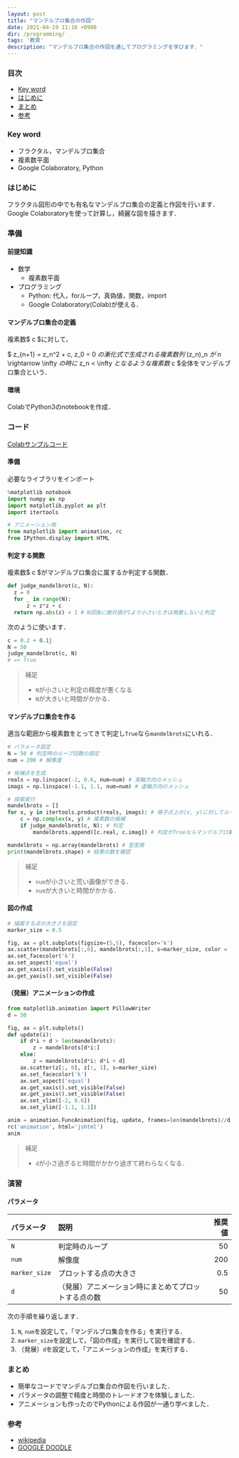 ```yaml
---
layout: post
title: "マンデルブロ集合の作図"
date: 2021-04-19 11:16 +0900
dir: /programming/
tags: '教育'
description: "マンデルブロ集合の作図を通してプログラミングを学びます．"
---
```


### 目次
- [Key word](#key-word)
- [はじめに](#はじめに)
- [まとめ](#まとめ)
- [参考](#参考)

### Key word
- フラクタル，マンデルブロ集合
- 複素数平面
- Google Colaboratory, Python

### はじめに
フラクタル図形の中でも有名なマンデルブロ集合の定義と作図を行います．
Google Colaboratoryを使って計算し，綺麗な図を描きます．

### 準備
#### 前提知識
- 数学
  - 複素数平面
- プログラミング
  - Python: 代入，forループ，真偽値，関数，import
  - Google Colaboratory(Colab)が使える．

#### マンデルブロ集合の定義
複素数$ c $に対して，

$ z_{n+1} = z_n^2 + c, z_0 = 0 $の漸化式で生成される複素数列$ (z_n)_n $が$ n \rightarrow \infty $の時に$ z_n < \infty $となるような複素数$ c $全体をマンデルブロ集合という．

#### 環境
ColabでPython3のnotebookを作成．

### コード
[Colabサンプルコード](https://colab.research.google.com/drive/171uAc1rtuadwrrlOy50ji173biQPWafE?usp=sharing)

#### 準備
必要なライブラリをインポート
```python
%matplotlib notebook
import numpy as np
import matplotlib.pyplot as plt
import itertools

# アニメーション用
from matplotlib import animation, rc
from IPython.display import HTML
```

#### 判定する関数
複素数$ c $がマンデルブロ集合に属するか判定する関数．
```python
def judge_mandelbrot(c, N):
  z = 0
  for _ in range(N):
      z = z*z + c
  return np.abs(z) < 1 # N回後に絶対値が1より小さいときは発散しないと判定
```
次のように使います．
```python
c = 0.2 + 0.1j
N = 50
judge_mandelbrot(c, N)
# => True
```

>補足
>- `N`が小さいと判定の精度が悪くなる
>- `N`が大きいと時間がかかる．

#### マンデルブロ集合を作る
適当な範囲から複素数をとってきて判定し`True`なら`mandelbrots`にいれる．
```python
# パラメータ設定
N = 50 # 判定時のループ回数の設定
num = 200 # 解像度

# 候補点を生成
reals = np.linspace(-2, 0.6, num=num) # 実軸方向のメッシュ
imags = np.linspace(-1.1, 1.1, num=num) # 虚軸方向のメッシュ

# 探索実行
mandelbrots = []
for x, y in itertools.product(reals, imags): # 格子点上の(x, y)に対してループ
    c = np.complex(x, y) # 複素数の候補
    if judge_mandelbrot(c, N): # 判定
        mandelbrots.append([c.real, c.imag]) # 判定がTrueならマンデルブロ集合に加える

mandelbrots = np.array(mandelbrots) # 型変換
print(mandelbrots.shape) # 結果の数を確認
```

>補足
>- `num`が小さいと荒い画像ができる．
>- `num`が大きいと時間がかかる．

#### 図の作成
```python
# 描画する点の大きさを設定
marker_size = 0.5

fig, ax = plt.subplots(figsize=(5,5), facecolor='k')
ax.scatter(mandelbrots[:,0], mandelbrots[:,1], s=marker_size, color = 'w')
ax.set_facecolor('k')
ax.set_aspect('equal')
ax.get_xaxis().set_visible(False)
ax.get_yaxis().set_visible(False)
```

#### （発展）アニメーションの作成
```python
from matplotlib.animation import PillowWriter
d = 50

fig, ax = plt.subplots()
def update(i):
    if d*i + d > len(mandelbrots):
        z = mandelbrots[d*i:]
    else:
        z = mandelbrots[d*i: d*i + d]
    ax.scatter(z[:, 0], z[:, 1], s=marker_size)
    ax.set_facecolor('k')
    ax.set_aspect('equal')
    ax.get_xaxis().set_visible(False)
    ax.get_yaxis().set_visible(False)
    ax.set_xlim([-2, 0.6])
    ax.set_ylim([-1.1, 1.1])

anim = animation.FuncAnimation(fig, update, frames=len(mandelbrots)//d + 1, interval=20)
rc('animation', html='jshtml')
anim
```

>補足
>- `d`が小さ過ぎると時間がかかり過ぎて終わらなくなる．

### 演習
#### パラメータ

|パラメータ|説明|推奨値|
|:---|:---|---:|
| `N` | 判定時のループ |50|
| `num` | 解像度 |200|
| `marker_size` | プロットする点の大きさ |0.5|
| `d`| （発展）アニメーション時にまとめてプロットする点の数 |50|

次の手順を繰り返します．
1. `N`, `num`を設定して，「マンデルブロ集合を作る」を実行する．
2. `marker_size`を設定して，「図の作成」を実行して図を確認する．
3. （発展）`d`を設定して，「アニメーションの作成」を実行する．

<!-- TODO: 画像 -->

### まとめ
- 簡単なコードでマンデルブロ集合の作図を行いました．
- パラメータの調整で精度と時間のトレードオフを体験しました．
- アニメーションも作ったのでPythonによる作図が一通り学べました．

### 参考
- [wikipedia](https://ja.wikipedia.org/wiki/%E3%83%9E%E3%83%B3%E3%83%87%E3%83%AB%E3%83%96%E3%83%AD%E9%9B%86%E5%90%88)
- [GOOGLE DOODLE](https://www.google.com/search?q=%E3%83%9E%E3%83%B3%E3%83%87%E3%83%AB%E3%83%96%E3%83%AD%E9%9B%86%E5%90%88&oq=%E3%83%9E%E3%83%B3%E3%83%87%E3%83%AB%E3%83%96%E3%83%AD%E9%9B%86%E5%90%88&aqs=chrome..69i57j0i67l2j0l4j69i60.3343j0j7&sourceid=chrome&ie=UTF-8)